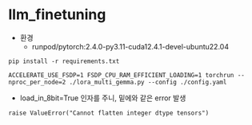 # llm_finetuning

- 환경
  - runpod/pytorch:2.4.0-py3.11-cuda12.4.1-devel-ubuntu22.04

```
pip install -r requirements.txt
```

```
ACCELERATE_USE_FSDP=1 FSDP_CPU_RAM_EFFICIENT_LOADING=1 torchrun --nproc_per_node=2 ./lora_multi_gemma.py --config ./config.yaml
```


- load_in_8bit=True 인자를 주니, 밑에와 같은 error 발생
```
raise ValueError("Cannot flatten integer dtype tensors")
```
